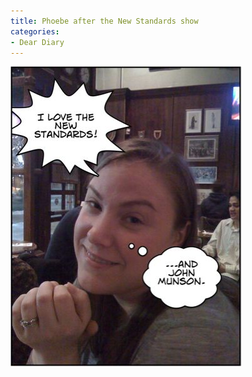 ```yaml
---
title: Phoebe after the New Standards show
categories:
- Dear Diary
---
```


![](/assets/posts/2008/6aad6ffa16eca136cc130aac4c228e98.png)
